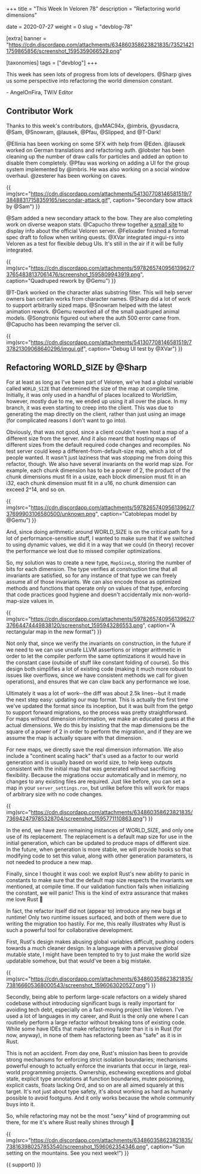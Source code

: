 +++
title = "This Week In Veloren 78"
description = "Refactoring world dimensions"

date = 2020-07-27
weight = 0
slug = "devblog-78"

[extra]
banner = "https://cdn.discordapp.com/attachments/634860358623821835/735214211759865856/screenshot_1595359066529.png"

[taxonomies]
tags = ["devblog"]
+++

This week has seen lots of progress from lots of developers. @Sharp gives us
some perspective into refactoring the world dimension constant.

\- AngelOnFira, TWiV Editor

## Contributor Work

Thanks to this week's contributors, @xMAC94x, @imbris, @yusdacra, @Sam,
@Snowram, @lausek, @Pfau, @Slipped, and @T-Dark!

@Ellinia has been working on some SFX with help from @Eden. @lausek worked on
German translations and refactoring auth. @lobster has been cleaning up the
number of draw calls for particles and added an option to disable them
completely. @Pfau was working on adding a UI for the group system implemented by
@imbris. He was also working on a social window overhaul. @zesterer has been
working on caves.

{{
  img(src="https://cdn.discordapp.com/attachments/541307708146581519/738488317158359165/secondar-attack.gif",
  caption="Secondary bow attack by @Sam")
}}

@Sam added a new secondary attack to the bow. They are also completing work on
diverse weapon stats. @Capucho threw together [a small
site](https://veloren-status.herokuapp.com/server/server.veloren.net) to display
info about the official Veloren server. @Felixader finished a format spec draft
to follow when writing quests. @XVar integrated imgui-rs into Veloren as a test
for flexible debug UIs. It's still in the air if it will be fully integrated.

{{
  img(src="https://cdn.discordapp.com/attachments/597826574095613962/737654838137061476/screenshot_1595809943919.png",
  caption="Quadruped rework by @Gemu")
}}

@T-Dark worked on the character alias substring filter. This will help server
owners ban certain works from character names. @Sharp did a lot of work to
support arbitrarily sized maps. @Snowram helped with the latest animation
rework. @Gemu reworked all of the small quadruped animal models. @Songtronix
figured out where the auth 500 error came from. @Capucho has been revamping the
server cli.

{{
  img(src="https://cdn.discordapp.com/attachments/541307708146581519/737821309068640296/imgui.gif",
  caption="Debug UI test by @XVar")
}}

## Refactoring WORLD_SIZE by @Sharp

For at least as long as I've been part of Veloren, we've had a global variable
called `WORLD_SIZE` that determined the size of the map at compile time.
Initially, it was only used in a handful of places localized to WorldSim,
however, mostly due to me, we ended up using it all over the place. In my
branch, it was even starting to creep into the client. This was due to
generating the map directly on the client, rather than just using an image (for
complicated reasons I don't want to go into).

Obviously, that was not good, since a client couldn't even host a map of a
different size from the server. And it also meant that hosting maps of different
sizes from the default required code changes and recompiles. No test server
could keep a different-from-default-size map, which a lot of people wanted. It
wasn't just laziness that was stopping me from doing this refactor, though. We
also have several invariants on the world map size. For example, each chunk
dimension has to be a power of 2, the product of the chunk dimensions must fit
in a usize, each block dimension must fit in an i32, each chunk dimension must
fit in a u16, no chunk dimension can exceed 2^14, and so on.

{{
  img(src="https://cdn.discordapp.com/attachments/597826574095613962/737699903106580500/unknown.png",
  caption="Catoblepas model by @Gemu")
}}

And, since doing arithmetic around WORLD_SIZE is on the critical path for a lot
of performance-sensitive stuff, I wanted to make sure that if we switched to
using dynamic values, we did it in a way that we could (in theory) recover the
performance we lost due to missed compiler optimizations.

So, my solution was to create a new type, `MapSizeLg`, storing the number of
bits for each dimension. The type verifies at construction time that all
invariants are satisfied, so for any instance of that type we can freely assume
all of those invariants. We can also encode those as optimized methods and
functions that operate only on values of that type, enforcing that code
practices good hygiene and doesn't accidentally mix non-world-map-size values
in.

{{
  img(src="https://cdn.discordapp.com/attachments/597826574095613962/737664474449838120/screenshot_1595943286553.png",
  caption="A rectangular map in the new format")
}}

Not only that, since we verify the invariants on construction, in the future if
we need to we can use unsafe LLVM assertions or integer arithmetic in order to
let the compiler perform the same optimizations it would have in the constant
case (outside of stuff like constant folding of course). So this design both
simplifies a lot of existing code (making it much more robust to issues like
overflows, since we have consistent methods we call for given operations), and
ensures that we can claw back any performance we lose.

Ultimately it was a lot of work--the diff was about 2.5k lines--but it made the
next step easy: updating our map format. This is actually the first time we've
updated the format since its inception, but it was built from the getgo to
support forward migrations, so the process was pretty straightforward. For maps
without dimension information, we make an educated guess at the actual
dimensions. We do this by insisting that the map dimensions be the square of a
power of 2 in order to perform the migration, and if they are we assume the map
is actually square with that dimension.

For new maps, we directly save the real dimension information. We also include a
"continent scaling hack" that's used as a factor to our world generation and is
usually based on world size, to help keep outputs consistent with the initial
map that was generated without sacrificing flexibility. Because the migrations
occur automatically and in memory, no changes to any existing files are
required. Just like before, you can set a map in your `server_settings.ron`, but
unlike before this will work for maps of arbitrary size with no code changes.

{{
  img(src="https://cdn.discordapp.com/attachments/634860358623821835/736942479785328704/screenshot_1595771110863.png")
}}

In the end, we have zero remaining instances of WORLD_SIZE, and only one use of
its replacement. The replacement is a default map size for use in the initial
generation, which can be updated to produce maps of different size. In the
future, when generation is more stable, we will provide hooks so that modifying
code to set this value, along with other generation parameters, is not needed to
produce a new map.

Finally, since I thought it was cool: we exploit Rust's new ability to panic in
constants to make sure that the default map size respects the invariants we
mentioned, at compile time. If our validation function fails when initializing
the constant, we will panic! This is the kind of extra assurance that makes me
love Rust 🙂

In fact, the refactor itself did not (appear to) introduce any new bugs at
runtime! Only two runtime issues surfaced, and both of them were due to writing
the migration too hastily. For me, this really illustrates why Rust is such a
powerful tool for collaborative development.

First, Rust's design makes abusing global variables difficult, pushing coders
towards a much cleaner design. In a language with a pervasive global mutable
state, I might have been tempted to try to just make the world size updatable
somehow, but that would've been a big mistake.

{{
  img(src="https://cdn.discordapp.com/attachments/634860358623821835/738166605368000543/screenshot_1596063020527.png")
}}

Secondly, being able to perform large-scale refactors on a widely shared
codebase without introducing significant bugs is really important for avoiding
tech debt, especially on a fast-moving project like Veloren. I've used a lot of
languages in my career, and Rust is the only one where I can routinely perform a
large refactor without breaking tons of existing code. While some have IDEs that
make refactoring faster than it is in Rust (for now, anyway), in none of them
has refactoring been as "safe" as it is in Rust.

This is not an accident. From day one, Rust's mission has been to provide strong
mechanisms for enforcing strict isolation boundaries; mechanisms powerful enough
to actually enforce the invariants that occur in large, real-world programming
projects. Ownership, eschewing exceptions and global state, explicit type
annotations at function boundaries, mutex poisoning, explicit casts, floats
lacking Ord, and so on are all aimed squarely at this target. It's not just
about type safety, it's about working as hard as humanly possible to avoid
footguns. And it only works because the whole community buys into it.

So, while refactoring may not be the most "sexy" kind of programming out there,
for me it's where Rust really shines through 🙂

{{
  img(src="https://cdn.discordapp.com/attachments/634860358623821835/738163980257853540/screenshot_1596062354346.png",
  caption="Sun setting on the mountains. See you next week!")
}}

{{ support() }}
